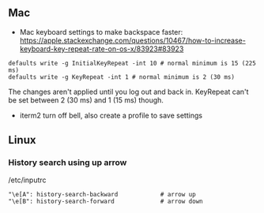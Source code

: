## Mac

* Mac keyboard settings to make backspace faster: https://apple.stackexchange.com/questions/10467/how-to-increase-keyboard-key-repeat-rate-on-os-x/83923#83923
```
defaults write -g InitialKeyRepeat -int 10 # normal minimum is 15 (225 ms)
defaults write -g KeyRepeat -int 1 # normal minimum is 2 (30 ms)
```
  The changes aren't applied until you log out and back in. KeyRepeat can't be set between 2 (30 ms) and 1 (15 ms) though.

* iterm2 turn off bell, also create a profile to save settings

## Linux

### History search using up arrow 
/etc/inputrc
```
"\e[A": history-search-backward            # arrow up
"\e[B": history-search-forward             # arrow down
```
